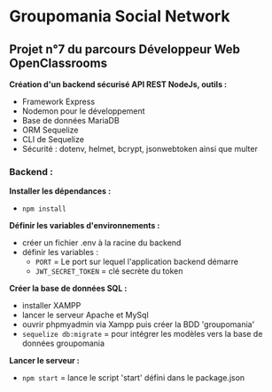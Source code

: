 # Groupomania Social Network

## Projet n°7 du parcours Développeur Web OpenClassrooms

**Création d'un backend sécurisé API REST NodeJs, outils :**
- Framework Express
- Nodemon pour le développement
- Base de données MariaDB
- ORM Sequelize
- CLI de Sequelize 
- Sécurité : dotenv, helmet, bcrypt, jsonwebtoken ainsi que multer

### Backend : 

**Installer les dépendances :**
 - `npm install`

**Définir les variables d'environnements :**
 - créer un fichier .env à la racine du backend
 - définir les variables : 
   - `PORT` = Le port sur lequel l'application backend démarre
   - `JWT_SECRET_TOKEN` = clé secrète du token

**Créer la base de données SQL :**
 - installer XAMPP
 - lancer le serveur Apache et MySql
 - ouvrir phpmyadmin via Xampp puis créer la BDD 'groupomania'
 - `sequelize db:migrate` = pour intégrer les modèles vers la base de données groupomania
   

**Lancer le serveur :**
 - `npm start` = lance le script 'start' défini dans le package.json